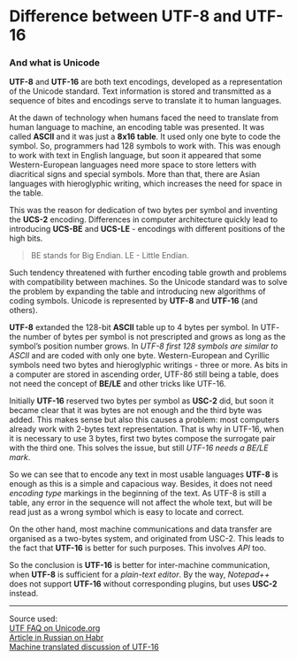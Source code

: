 # Difference between UTF-8 and UTF-16
### And what is Unicode

**UTF-8** and **UTF-16** are both text encodings, developed as a representation of the Unicode standard. 
Text information is stored and transmitted as a sequence of bites and encodings serve to translate it to human languages.

At the dawn of technology when humans faced the need to translate from human language to machine, an encoding table  was presented. It was called **ASCII** and it was just a **8x16 table**. It used only one byte to code the symbol. So, programmers had 128 symbols to work with. This was enough to work with text in English language, but soon it appeared that some Western-European languages need more space to store letters with diacritical signs and special symbols. More than that, there are Asian languages with hieroglyphic writing, which increases the need for space in the table. 

This was the reason for dedication of two bytes per symbol and inventing the **UCS-2** encoding. Differences in computer architecture quickly lead to introducing **UCS-BE** and **UCS-LE** - encodings with different positions of the high bits. 

> BE stands for Big Endian.
> LE - Little Endian.

Such tendency threatened with further encoding table growth and problems with compatibility between machines.
So the Unicode standard was to solve the problem by expanding the table and introducing new algorithms of coding symbols. Unicode is represented by **UTF-8** and **UTF-16** (and others).

**UTF-8** extanded the 128-bit **ASCII** table up to 4 bytes per symbol. In UTF- the number of bytes per symbol is not prescripted and grows as long as the symbol’s position number grows. In *UTF-8 first 128 symbols are similar to ASCII* and are coded with only one byte. Western-European and Cyrillic symbols need two  bytes and hieroglyphic writings - three or more. As bits in a computer are stored in ascending order, UTF-8б still being a table, does not need the concept of **BE/LE** and other tricks like UTF-16.

Initially **UTF-16** reserved two bytes per symbol as **USC-2** did, but soon it became clear that it was bytes are not enough and the third byte was added. This makes sense but also this causes a problem: most computers already work with 2-bytes text representation. That is why in UTF-16, when it is necessary to use 3 bytes, first two bytes compose the surrogate pair with the third one. This solves the issue, but still *UTF-16 needs a BE/LE mark*.

So we can see that to encode any text in most usable languages **UTF-8** is enough as this is a simple and capacious way. Besides, it does not need *encoding type* markings in the beginning of the text. As UTF-8 is still a table, any error in the sequence will not affect the whole text, but will be read just as a wrong symbol which is easy to locate and correct.

On the other hand, most machine communications and data transfer are organised as a two-bytes system, and originated from USC-2. This leads to the fact that **UTF-16** is better for such purposes. This involves *API* too. 

So the conclusion is **UTF-16** is better for inter-machine communication, when **UTF-8** is sufficient for a *plain-text editor*. By the way, *Notepad++* does not support **UTF-16** without corresponding plugins, but uses **USC-2** instead.

***
Source used:  
[UTF FAQ on Unicode.org](http://www.unicode.org/faq/utf_bom.html)  
[Article in Russian on Habr](https://habr.com/ru/post/377953/)  
[Machine translated discussion of UTF-16](https://qastack.ru/software/102205/should-utf-16-be-considered-harmful)
